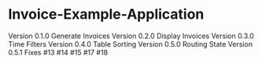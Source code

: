 # Invoice-Example-Application
Version 0.1.0 Generate Invoices
Version 0.2.0 Display Invoices
Version 0.3.0 Time Filters
Version 0.4.0 Table Sorting
Version 0.5.0 Routing State
Version 0.5.1 Fixes #13 #14 #15 #17 #18